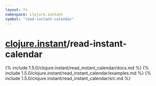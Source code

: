 ```yaml
---
layout: fn
namespace: clojure.instant
symbol: "read-instant-calendar"
---
```


# [clojure.instant](../)/read-instant-calendar

{% include 1.5.0/clojure.instant/read_instant_calendar/docs.md %}
{% include 1.5.0/clojure.instant/read_instant_calendar/examples.md %}
{% include 1.5.0/clojure.instant/read_instant_calendar/src.md %}

